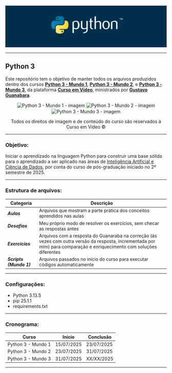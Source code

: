 <div align="center">

![Python - imagem](imagens/python-logo.png)

</div>

---

## Python 3 

Este repositório tem o objetivo de manter todos os arquivos produzidos dentro dos cursos **[Python 3 - Mundo 1](https://www.cursoemvideo.com/curso/python-3-mundo-1/)**, **[Python 3 - Mundo 2](https://www.cursoemvideo.com/curso/python-3-mundo-2/)**, e **[Python 3 - Mundo 3](https://www.cursoemvideo.com/curso/python-3-mundo-3/)**, da plataforma **[Curso em Vídeo](https://www.cursoemvideo.com/)**, ministrados por **[Gustavo Guanabara](https://www.linkedin.com/in/guanabara/)**. 

<div align="center">

<img src="imagens/python3–mundo1-logo.png" alt="Python 3 - Mundo 1 - imagem" align="center" widht="250px" height="250px">
<img src="imagens/python3–mundo2-logo.png" alt="Python 3 - Mundo 2 - imagem" align="center" widht="250px" height="250px">
<img src="imagens/python3–mundo3-logo.png" alt="Python 3 - Mundo 3 - imagem" align="center" widht="250px" height="250px">

Todos os direitos de imagem e de conteúdo do curso são reservados à Curso em Vídeo ©

</div>

---
### Objetivo:

Iniciar o aprendizado na linguagem Python para construir uma base sólida para o aprendizado a ser aplicado nas áreas de [Inteligência Artificial e Ciência de Dados](https://pos.unifacs.br/curso/inteligencia-artificial-e-ciencia-de-dados), por conta do curso de pós-graduação iniciado no 2º semestre de 2025. 

---
### Estrutura de arquivos:

| Categoria               | Descrição                                                                                                            |
|-------------------------|---------------------------------------------------------------------------------------------------------------------|
| _**Aulas**_             | Arquivos que mostram a parte prática dos conceitos aprendidos nas aulas                                             |
| _**Desafios**_          | Meu próprio modo de resolver os exercícios, sem checar as respostas antes                                           |
| _**Exercícios**_        | Arquivos com a resposta do Guanaraba na correção (às vezes com outra versão da resposta, incrementada por mim) para comparação e enriquecimento com soluções diferentes |
| _**Scripts (Mundo 1)**_ | Arquivos passados no início do curso para executar códigos automaticamente                                          |

---
### Configurações: 

* Python 3.13.5
* pip 25.1.1
* requirements.txt

---
### Cronograma:

| Curso               | Início     | Conclusão  |
|---------------------|------------|------------|
| Python 3 - Mundo 1  | 15/07/2025 | 23/07/2025 |
| Python 3 - Mundo 2  | 23/07/2025 | 31/07/2025 |
| Python 3 - Mundo 3  | 31/07/2025 | XX/XX/2025 |

---